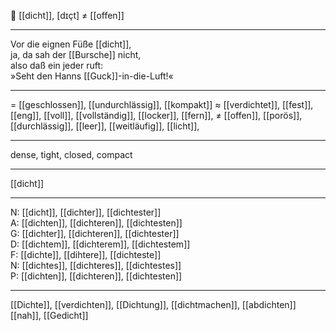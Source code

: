🌊 [[dicht]], [dɪçt] ≠ [[offen]]

---
Vor die eignen Füße [[dicht]],  
ja, da sah der [[Bursche]] nicht,  
also daß ein jeder ruft:  
»Seht den Hanns [[Guck]]-in-die-Luft!«  

---
= [[geschlossen]], [[undurchlässig]], [[kompakt]]
≈ [[verdichtet]], [[fest]], [[eng]], [[voll]], [[vollständig]], [[locker]], [[fern]],
≠ [[offen]], [[porös]], [[durchlässig]], [[leer]], [[weitläufig]], [[licht]], 

---
dense, tight, closed, compact

---
[[dicht]]

---
N: [[dicht]], [[dichter]], [[dichtester]]  
A: [[dichten]], [[dichteren]], [[dichtesten]]  
G: [[dichter]], [[dichteren]], [[dichtester]]  
D: [[dichtem]], [[dichterem]], [[dichtestem]]  
F: [[dichte]], [[dihtere]], [[dichteste]]  
N: [[dichtes]], [[dichteres]], [[dichtestes]]  
P: [[dichten]], [[dichteren]], [[dichtesten]]  

---
[[Dichte]], [[verdichten]], [[Dichtung]], [[dichtmachen]], [[abdichten]]
 [[nah]], [[Gedicht]]
